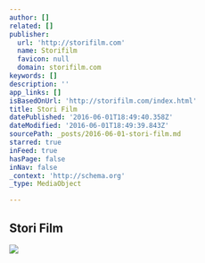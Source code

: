 ```yaml
---
author: []
related: []
publisher:
  url: 'http://storifilm.com'
  name: Storifilm
  favicon: null
  domain: storifilm.com
keywords: []
description: ''
app_links: []
isBasedOnUrl: 'http://storifilm.com/index.html'
title: Stori Film
datePublished: '2016-06-01T18:49:40.358Z'
dateModified: '2016-06-01T18:49:39.843Z'
sourcePath: _posts/2016-06-01-stori-film.md
starred: true
inFeed: true
hasPage: false
inNav: false
_context: 'http://schema.org'
_type: MediaObject

---
```

<article style=""><h1>Stori Film</h1><img src="https://s3-us-west-2.amazonaws.com/the-grid-img/p/5e0315777188f78053888e588dd405de289ba504.jpg" /></article>